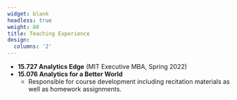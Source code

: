 ```yaml
---
widget: blank
headless: true
weight: 80
title: Teaching Experience
design:
  columns: '2'
---
```

- **15.727 Analytics Edge** (MIT Executive MBA, Spring 2022)
- **15.076 Analytics for a Better World**
    - Responsible for course development including recitation materials as well as homework assignments.
